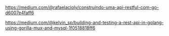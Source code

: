 https://medium.com/@rafaelacioly/construindo-uma-api-restful-com-go-d6007e4faff6

https://medium.com/@kelvin_sp/building-and-testing-a-rest-api-in-golang-using-gorilla-mux-and-mysql-1f0518818ff6